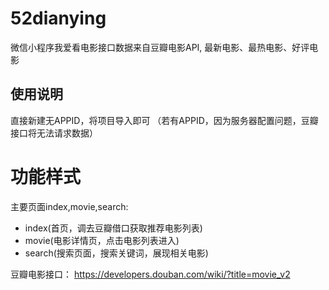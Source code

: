 # 52dianying
微信小程序我爱看电影接口数据来自豆瓣电影API, 最新电影、最热电影、好评电影

## 使用说明
直接新建无APPID，将项目导入即可
（若有APPID，因为服务器配置问题，豆瓣接口将无法请求数据）

# 功能样式

主要页面index,movie,search:
- index(首页，调去豆瓣借口获取推荐电影列表)
- movie(电影详情页，点击电影列表进入)
- search(搜索页面，搜索关键词，展现相关电影)


豆瓣电影接口： https://developers.douban.com/wiki/?title=movie_v2

